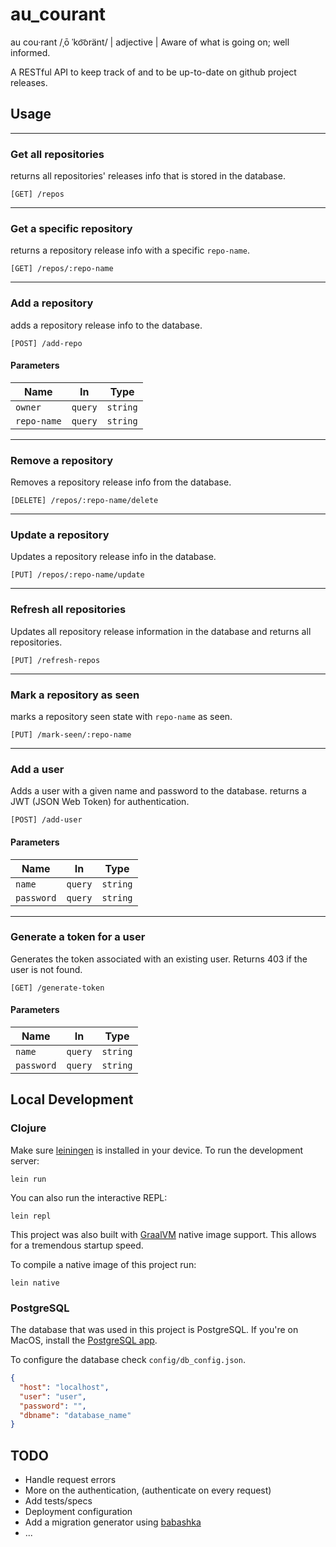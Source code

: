 # au_courant

au cou·rant /ˌō ˈko͝oränt/ | adjective | Aware of what is going on; well informed.

A RESTful API to keep track of and to be up-to-date on github project releases.

## Usage

----
### Get all repositories
returns all repositories' releases info that is stored in the database.

`[GET] /repos`

----
### Get a specific repository
returns a repository release info with a specific `repo-name`.

`[GET] /repos/:repo-name`

----
### Add a repository
adds a repository release info to the database.

`[POST] /add-repo`

#### Parameters
| Name | In | Type |
| ---- | -- | ---- |
| `owner` | `query` | `string` |
| `repo-name` | `query` | `string` |

----
### Remove a repository
Removes a repository release info from the database.

`[DELETE] /repos/:repo-name/delete`

----
### Update a repository
Updates a repository release info in the database.

`[PUT] /repos/:repo-name/update`

----
### Refresh all repositories
Updates all repository release information in the database and returns all repositories.

`[PUT] /refresh-repos`

----
### Mark a repository as seen
marks a repository seen state with `repo-name` as seen.

`[PUT] /mark-seen/:repo-name`

----
### Add a user 
Adds a user with a given name and password to the database. returns a JWT (JSON Web Token) for authentication.

`[POST] /add-user`

#### Parameters
| Name | In | Type |
| ---- | -- | ---- |
| `name` | `query` | `string` |
| `password` | `query` | `string` |

----
### Generate a token for a user
Generates the token associated with an existing user. Returns 403 if the user is not found.

`[GET] /generate-token`

#### Parameters
| Name | In | Type |
| ---- | -- | ---- |
| `name` | `query` | `string` |
| `password` | `query` | `string` |

## Local Development

### Clojure

Make sure [leiningen](https://leiningen.org/) is installed in your device. To run the development server:

`lein run`

You can also run the interactive REPL:

`lein repl`

This project was also built with [GraalVM](https://www.graalvm.org/) native image support. This allows for a tremendous startup speed.

To compile a native image of this project run:

`lein native` 

### PostgreSQL

The database that was used in this project is PostgreSQL. If you're on MacOS, install the [PostgreSQL app](https://postgresapp.com/).

To configure the database check `config/db_config.json`.

```json
{
  "host": "localhost",
  "user": "user",
  "password": "",
  "dbname": "database_name"
}
```

## TODO
* Handle request errors
* More on the authentication, (authenticate on every request)
* Add tests/specs
* Deployment configuration
* Add a migration generator using [babashka](https://github.com/babashka/babashka)
* ...

